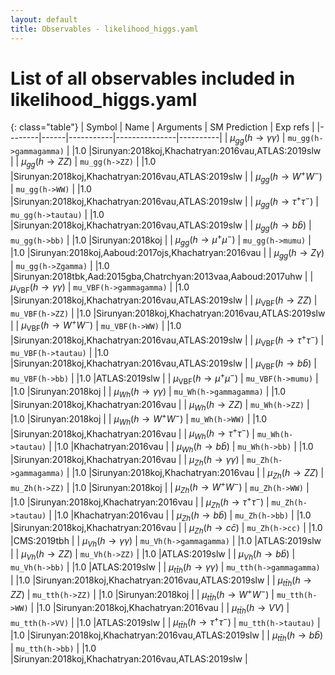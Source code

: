```yaml
---
layout: default
title: Observables - likelihood_higgs.yaml
---
```


# List of all observables included in likelihood_higgs.yaml

{: class="table"}
| Symbol | Name | Arguments | SM Prediction | Exp refs |
|--------|------|-----------|---------------|----------|
| $\mu_{gg}(h \to \gamma\gamma)$ | `mu_gg(h->gammagamma)` |  |1.0 |Sirunyan:2018koj,Khachatryan:2016vau,ATLAS:2019slw | 
| $\mu_{gg}(h \to ZZ)$ | `mu_gg(h->ZZ)` |  |1.0 |Sirunyan:2018koj,Khachatryan:2016vau,ATLAS:2019slw | 
| $\mu_{gg}(h \to W^+W^-)$ | `mu_gg(h->WW)` |  |1.0 |Sirunyan:2018koj,Khachatryan:2016vau,ATLAS:2019slw | 
| $\mu_{gg}(h \to \tau^+\tau^-)$ | `mu_gg(h->tautau)` |  |1.0 |Sirunyan:2018koj,Khachatryan:2016vau,ATLAS:2019slw | 
| $\mu_{gg}(h \to b\bar b)$ | `mu_gg(h->bb)` |  |1.0 |Sirunyan:2018koj | 
| $\mu_{gg}(h \to \mu^+\mu^-)$ | `mu_gg(h->mumu)` |  |1.0 |Sirunyan:2018koj,Aaboud:2017ojs,Khachatryan:2016vau | 
| $\mu_{gg}(h \to Z\gamma)$ | `mu_gg(h->Zgamma)` |  |1.0 |Sirunyan:2018tbk,Aad:2015gba,Chatrchyan:2013vaa,Aaboud:2017uhw | 
| $\mu_{\text{VBF}}(h \to \gamma\gamma)$ | `mu_VBF(h->gammagamma)` |  |1.0 |Sirunyan:2018koj,Khachatryan:2016vau,ATLAS:2019slw | 
| $\mu_{\text{VBF}}(h \to ZZ)$ | `mu_VBF(h->ZZ)` |  |1.0 |Sirunyan:2018koj,Khachatryan:2016vau,ATLAS:2019slw | 
| $\mu_{\text{VBF}}(h \to W^+W^-)$ | `mu_VBF(h->WW)` |  |1.0 |Sirunyan:2018koj,Khachatryan:2016vau,ATLAS:2019slw | 
| $\mu_{\text{VBF}}(h \to \tau^+\tau^-)$ | `mu_VBF(h->tautau)` |  |1.0 |Sirunyan:2018koj,Khachatryan:2016vau,ATLAS:2019slw | 
| $\mu_{\text{VBF}}(h \to b\bar b)$ | `mu_VBF(h->bb)` |  |1.0 |ATLAS:2019slw | 
| $\mu_{\text{VBF}}(h \to \mu^+\mu^-)$ | `mu_VBF(h->mumu)` |  |1.0 |Sirunyan:2018koj | 
| $\mu_{Wh}(h \to \gamma\gamma)$ | `mu_Wh(h->gammagamma)` |  |1.0 |Sirunyan:2018koj,Khachatryan:2016vau | 
| $\mu_{Wh}(h \to ZZ)$ | `mu_Wh(h->ZZ)` |  |1.0 |Sirunyan:2018koj | 
| $\mu_{Wh}(h \to W^+W^-)$ | `mu_Wh(h->WW)` |  |1.0 |Sirunyan:2018koj,Khachatryan:2016vau | 
| $\mu_{Wh}(h \to \tau^+\tau^-)$ | `mu_Wh(h->tautau)` |  |1.0 |Khachatryan:2016vau | 
| $\mu_{Wh}(h \to b\bar b)$ | `mu_Wh(h->bb)` |  |1.0 |Sirunyan:2018koj,Khachatryan:2016vau | 
| $\mu_{Zh}(h \to \gamma\gamma)$ | `mu_Zh(h->gammagamma)` |  |1.0 |Sirunyan:2018koj,Khachatryan:2016vau | 
| $\mu_{Zh}(h \to ZZ)$ | `mu_Zh(h->ZZ)` |  |1.0 |Sirunyan:2018koj | 
| $\mu_{Zh}(h \to W^+W^-)$ | `mu_Zh(h->WW)` |  |1.0 |Sirunyan:2018koj,Khachatryan:2016vau | 
| $\mu_{Zh}(h \to \tau^+\tau^-)$ | `mu_Zh(h->tautau)` |  |1.0 |Khachatryan:2016vau | 
| $\mu_{Zh}(h \to b\bar b)$ | `mu_Zh(h->bb)` |  |1.0 |Sirunyan:2018koj,Khachatryan:2016vau | 
| $\mu_{Zh}(h \to c\bar c)$ | `mu_Zh(h->cc)` |  |1.0 |CMS:2019tbh | 
| $\mu_{Vh}(h \to \gamma\gamma)$ | `mu_Vh(h->gammagamma)` |  |1.0 |ATLAS:2019slw | 
| $\mu_{Vh}(h \to ZZ)$ | `mu_Vh(h->ZZ)` |  |1.0 |ATLAS:2019slw | 
| $\mu_{Vh}(h \to b\bar b)$ | `mu_Vh(h->bb)` |  |1.0 |ATLAS:2019slw | 
| $\mu_{t\bar t h}(h \to \gamma\gamma)$ | `mu_tth(h->gammagamma)` |  |1.0 |Sirunyan:2018koj,Khachatryan:2016vau,ATLAS:2019slw | 
| $\mu_{t\bar t h}(h \to ZZ)$ | `mu_tth(h->ZZ)` |  |1.0 |Sirunyan:2018koj | 
| $\mu_{t\bar t h}(h \to W^+W^-)$ | `mu_tth(h->WW)` |  |1.0 |Sirunyan:2018koj,Khachatryan:2016vau | 
| $\mu_{t\bar t h}(h \to VV)$ | `mu_tth(h->VV)` |  |1.0 |ATLAS:2019slw | 
| $\mu_{t\bar t h}(h \to \tau^+\tau^-)$ | `mu_tth(h->tautau)` |  |1.0 |Sirunyan:2018koj,Khachatryan:2016vau,ATLAS:2019slw | 
| $\mu_{t\bar t h}(h \to b\bar b)$ | `mu_tth(h->bb)` |  |1.0 |Sirunyan:2018koj,Khachatryan:2016vau,ATLAS:2019slw | 
